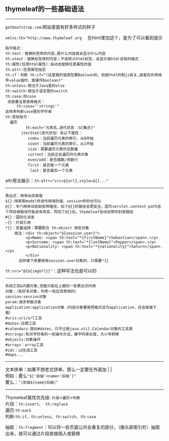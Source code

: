 thymeleaf的一些基础语法
--- 
---
`getbootstrap.com`:网站里面有好多样式的样子

`xmlns:th="http://www.thymeleaf.org  `
在html里加这个，是为了可以看到提示  

```properties
指令格式：
th:text：替换标签体的内容,是什么内容就会显示什么内容    
th:utext：替换标签体的内容；不会转义html标签，会显示成html该有的格式  
th:属性(任意html属性):会动态替换任意属性的值  
th:attr:任意属性指定   
th:if：判断 th:if="(这里面的值类型要Boolean的，但是html的和js有关,或者在作用域传value值时，直接传boolean)"  
th:unless:相当于Java里的else
th:switch:相当于语言里的switch
th:case:同case
 但是要注意使用格式：
     th:case="'strings'"
这样来判断case里的字符串
th:其他指令：
  遍历
         th:each="元素名,迭代状态 :${集合}"
       iterStat(迭代状态）有以下属性：
          index：当前遍历元素的索引，从0开始 
          count：当前遍历元素的索引，从1开始
          size：需要遍历元素的总数量
          current：当前正在遍历的元素对象
          even/odd：是否偶数/奇数行
          first：是否第一个元素
           last：是否最后一个元素

```
attr用法展示：`th:attr="src=${url},style=${}..."`  

---

```properties
表达式：用来动态取值
${}:用来取model传进作用域的值，session传的也可以
@{}：专门用来动态取各种路径，加了@{}的路径会更安全，因为servlet.context-path这个项目根路径可能会有改变，而加了@{}后，thymeleaf会动态帮你封装路径
#{}：国际化消息
~{}：片段引用
*{}：变量选择：需要配合 th:object 绑定对象
    用法：<div th:object="${session.user}">
         <p>Name: <span th:text="*{firstName}">Sebastian</span>.</p>
         <p>Surname: <span th:text="*{lastName}">Pepper</span>.</p>
         <p>Nationality: <span th:text="*{nationality}">Saturn</span>.</p>
         </div>
      这样接下来要使用session.user对象的，只需要*{}
```
`th:src="@{${imgUrl}}"`：这种写法也是可以的  

---

```properties
系统工具&内置对象,但是只能在上面的一些表达式内用
对象：（有好多对象，列举一些应该常用的）
session:session对象
param:请求参数对象
application:application对象（内容对象要是把格式设为application，还会直接下载）
#uris:uri/url工具
#dates:日期工具
#calendars:类似#dates，只不过是java.util.Calendar对象的工具类
#strings:有对字符串的一些操作方法，像字符串长度，大小写转换
#objects:对象操作
#arrays：array工具
#ids：id生成工具
#maps...

```

---

文本拼串：如果不想老式拼串，那么一定要在外面加 |  |  
例如：要么`"${'前缀'+name+'后缀'}"`  
     要么：`"|前缀${name}后缀|"`  

---

Thymeleaf属性优先级:
 `片段`>`遍历`>`判断`  
片段：`th:insert`、` th:replace`  
遍历:`th:each`  
判断:`th:if`、`th:unless`、`th:switch`、`th:case`  


抽取：`th:fragment`：可以将一些页面公共会重复的部分，（像头部索引栏）抽取出来，就可以通过片段直接插入或替换  

 




